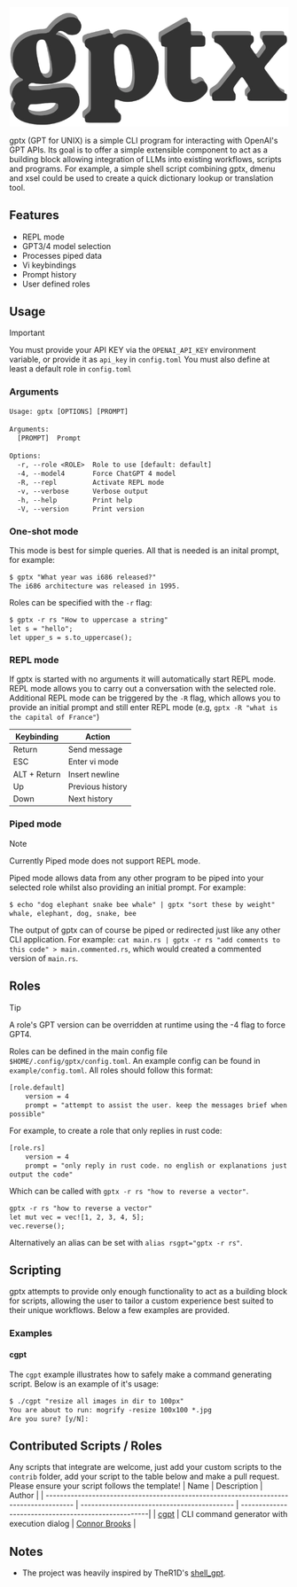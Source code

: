![gptx Logo](logo.png)

gptx (GPT for UNIX) is a simple CLI program for interacting with OpenAI's GPT APIs. Its goal is to offer a simple extensible component to act as a building block allowing integration of LLMs into existing workflows, scripts and programs. For example, a simple shell script combining gptx, dmenu and xsel could be used to create a quick dictionary lookup or translation tool.

## Features
* REPL mode
* GPT3/4 model selection
* Processes piped data
* Vi keybindings
* Prompt history
* User defined roles

## Usage
> [!IMPORTANT]
> You must provide your API KEY via the `OPENAI_API_KEY` environment variable, or provide it as `api_key` in `config.toml` You must also define at least a default role in `config.toml`

### Arguments
```
Usage: gptx [OPTIONS] [PROMPT]

Arguments:
  [PROMPT]  Prompt

Options:
  -r, --role <ROLE>  Role to use [default: default]
  -4, --model4       Force ChatGPT 4 model
  -R, --repl         Activate REPL mode
  -v, --verbose      Verbose output
  -h, --help         Print help
  -V, --version      Print version
```

### One-shot mode
This mode is best for simple queries. All that is needed is an inital prompt, for example:
```
$ gptx "What year was i686 released?"
The i686 architecture was released in 1995.
```
Roles can be specified with the `-r` flag:
```
$ gptx -r rs "How to uppercase a string"
let s = "hello";
let upper_s = s.to_uppercase();
```

### REPL mode
If gptx is started with no arguments it will automatically start REPL mode. REPL mode allows you to carry out a conversation with the selected role. Additional REPL mode can be triggered by the `-R` flag, which allows you to provide an initial prompt and still enter REPL mode (e.g, `gptx -R "what is the capital of France"`)

| Keybinding   | Action           |
| ------------ | ---------------- |
| Return       | Send message     |
| ESC          | Enter vi mode    |
| ALT + Return | Insert newline   |
| Up           | Previous history |
| Down         | Next history     |

### Piped mode
> [!NOTE]
> Currently Piped mode does not support REPL mode. 

Piped mode allows data from any other program to be piped into your selected role whilst also providing an initial prompt. For example:
```
$ echo "dog elephant snake bee whale" | gptx "sort these by weight"
whale, elephant, dog, snake, bee
```
The output of gptx can of course be piped or redirected just like any other CLI application. For example: `cat main.rs | gptx -r rs "add comments to this code" > main.commented.rs`, which would created a commented version of `main.rs`.

## Roles
> [!TIP]
> A role's GPT version can be overridden at runtime using the -4 flag to force GPT4.

Roles can be defined in the main config file `$HOME/.config/gptx/config.toml`. An example config can be found in `example/config.toml`. All roles should follow this format:

```
[role.default]
    version = 4
    prompt = "attempt to assist the user. keep the messages brief when possible"
```
For example, to create a role that only replies in rust code:

```
[role.rs]
    version = 4
    prompt = "only reply in rust code. no english or explanations just output the code"
```
Which can be called with `gptx -r rs "how to reverse a vector"`. 
```
gptx -r rs "how to reverse a vector"
let mut vec = vec![1, 2, 3, 4, 5];
vec.reverse();
```
Alternatively an alias can be set with `alias rsgpt="gptx -r rs"`.

## Scripting
gptx attempts to provide only enough functionality to act as a building block for scripts, allowing the user to tailor a custom experience best suited to their unique workflows. Below a few examples are provided.
### Examples
#### cgpt
The `cgpt` example illustrates how to safely make a command generating script. Below is an example of it's usage:
```
$ ./cgpt "resize all images in dir to 100px"
You are about to run: mogrify -resize 100x100 *.jpg
Are you sure? [y/N]: 
```

## Contributed Scripts / Roles
Any scripts that integrate are welcome, just add your custom scripts to the `contrib` folder, add your script to the table below and make a pull request. Please ensure your script follows the template!
| Name                                                                                   | Description                                 | Author                                              |
| -------------------------------------------------------------------------------------- | ------------------------------------------- | ----------------------------------------------------|
| [cgpt](https://raw.githubusercontent.com/connor-brooks/gptx/main/example/scripts/cgpt) | CLI command generator with execution dialog | [Connor Brooks](https://github.com/connor-brooks)    |

## Notes
* The project was heavily inspired by TheR1D's [shell_gpt](https://github.com/TheR1D/shell_gpt).

